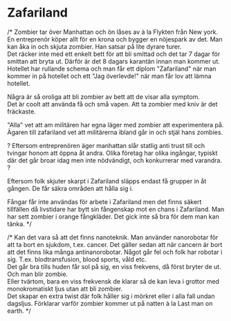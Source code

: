 # Zafariland

/* Zombier tar över Manhattan och ön låses av à la Flykten från New york.  En entreprenör köper allt för en krona och bygger en nöjespark av det.  Man kan åka in och skjuta zombier.  Han satsar på lite dyrare turer.  
Det räcker inte med ett enkelt bett för att bli smittad och det tar 7 dagar för smittan att bryta ut.  Därför är det 8 dagars karantän innan man kommer ut.  Hotellet har rullande schema och man får ett diplom "Zafariland" när man kommer in på hotellet och ett "Jag överlevde!" när man får lov att lämna hotellet.

Några är så oroliga att bli zombier av bett att de visar alla symptom.  
Det är coolt att använda få och små vapen.  Att ta zombier med kniv är det fräckaste.

"Alla" vet att am militären har egna läger med zombier att experimentera på.  Ägaren till zafariland vet att militärerna ibland går in och stjäl hans zombies.

?
Eftersom entreprenören äger manhattan slår statlig anti trust till och tvingar honom att öppna åt andra.  Olika företag har olika ingångar, typiskt där det går broar idag men inte nödvändigt, och konkurrerar med varandra.
?

Eftersom folk skjuter skarpt i Zafariland släpps endast få grupper in åt gången.  De får säkra områden att hålla sig i.

Fångar får inte användas för arbete i Zafariland men det finns säkert tillfällen då livstidare har bytt sin fångenskap mot en chans i Zafariland.  Man har sett zombier i orange fångkläder.  Det gick inte så bra för dem man kan tänka.
*/

/*
Kan det vara så att det finns nanoteknik.  Man använder nanorobotar för att ta bort en sjukdom, t.ex. cancer.  Det gäller sedan att när cancern är bort att det finns lika många antinanorobotar.  Något går fel och folk har robotar i sig.  T.ex. blodtransfusion, blood sports, våld etc.  
Det går bra tills huden får sol på sig, en viss frekvens, då först bryter de ut.  Och man blir zombie.  
Eller tvärtom, bara en viss frekvensk de klarar så de kan leva i grottor med monokromatiskt ljus utan att bli zombier.  
Det skapar en extra twist där folk håller sig i mörkret eller i alla fall undan dagsljus. Förklarar varför zombier kommer ut på natten à la Last man on earth.
*/


